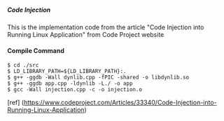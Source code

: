 ##### Code Injection
This is the implementation code from the article "Code Injection into Running Linux Application" from Code Project website

#### Compile Command
```
$ cd ./src
$ LD_LIBRARY_PATH=${LD_LIBRARY_PATH}:.
$ g++ -ggdb -Wall dynlib.cpp -fPIC -shared -o libdynlib.so
$ g++ -ggdb app.cpp -ldynlib -L./ -o app
$ gcc -Wall injection.cpp -c -o injection.o
```

[ref] (https://www.codeproject.com/Articles/33340/Code-Injection-into-Running-Linux-Application)
